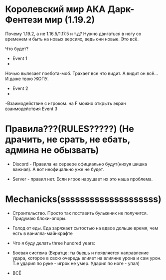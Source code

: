 # Королевский мир АКА Дарк-Фентези мир (1.19.2)
Почему 1.19.2, а не 1.16.5/1.17.5 и т.д?
Нужно двигаться в ногу со временем и быть на новых версиях, ведь они новые. Это всё.



Что будет?
- Event 1 
- 
 Ночью вылезает поебота-моб. Трахает все что видит. А видит он всё... И даже твою ЖОПУ.
 
- Event 2 
- 
 -Взаимодействие с игроком. на F можно открыть экран взаимодействия
 Event 3
 
# Правила???(RULES?????) (Не драчить, не срать, не ебать, админа не обызвать)
 - Discord - Правила на сервере официально будут(нихуя шишка важная).
  А вот неофицально уже не будет.
  
 - Server - правил нет. Если игрок нарушает их это наша проблема.
 
# Mechanicks(ssssssssssssssssssss)
 
 - Строительство. Просто так поставить булыжник не получится. Придумаю блоки-опоры.
  
 - Голод от еды. Еда заряжает сытостью на вдвое дольше время, чем есть в ванилла-майнкрафте
  
 - Что я буду делать three hundred years: 
 - Боевая система (Вкратце: ты бьешь и появляется направление удара, которое в свою очередь влияет на влияние урона и сам урон.
 Т.е ударил по руке - игрок не умер. Ударил по ноге - упал)
 - ВСЁ
 
